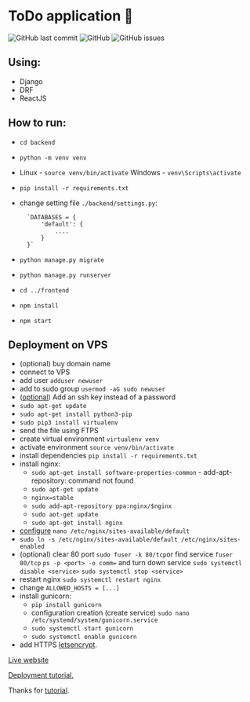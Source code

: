 # ToDo application 📝
![GitHub last commit](https://img.shields.io/github/last-commit/PavelAndreyev1337/django-todo-react?style=flat-square) 
![GitHub](https://img.shields.io/github/license/PavelAndreyev1337/django-todo-react?color=green&style=flat-square)
![GitHub issues](https://img.shields.io/github/issues/PavelAndreyev1337/django-todo-react?style=flat-square)
## Using:
* Django
* DRF
* ReactJS

## How to run:
* `cd backend`
* `python -m venv venv`
* Linux - `source venv/bin/activate` Windows - `venv\Scripts\activate`  
* `pip install -r requirements.txt`
* change setting file `./backend/settings.py`:

        `DATABASES = {
            'default': {
                ....
            }
        }`

* `python manage.py migrate`
* `python manage.py runserver`
* `cd ../frontend`
* `npm install`
* `npm start`

## Deployment on VPS

* (optional) buy domain name
* connect to VPS
* add user `adduser newuser`
* add to sudo group `usermod -aG sudo newuser`
* ([optional](https://www.digitalocean.com/community/tutorials/c-ubuntu-16-04-ru)) Add an ssh key instead of a password
* `sudo apt-get update`
* `sudo apt-get install python3-pip`
* `sudo pip3 install virtualenv`
*  send the file using FTPS
*  create virtual environment `virtualenv venv`
*  activate environment `source venv/bin/activate`
* install dependencies `pip install -r requirements.txt`
* install nginx:
    * `sudo apt-get install software-properties-common` - add-apt-repository: command not found
    * `sudo apt-get update`
    * `nginx=stable`
    * `sudo add-apt-repository ppa:nginx/$nginx`
    * `sudo aot-get update`
    * `sudo apt-get install nginx`
* [configure]('https://medium.com/@timmykko/deploying-create-react-app-with-nginx-and-ubuntu-e6fe83c5e9e7) `nano /etc/nginx/sites-available/default`
* `sudo ln -s /etc/nginx/sites-available/default /etc/nginx/sites-enabled`
* (optional) clear 80 port `sudo fuser -k 80/tcp`or find service `fuser 80/tcp` `ps -p <port> -o comm=` and turn down service `sudo systemctl disable <service>` `sudo systemctl stop <service>`
* restart nginx `sudo systemctl restart nginx`
* change `ALLOWED_HOSTS = [...]`
* install gunicorn:
    * `pip install gunicorn`
    * configuration creation (create service) `sudo nano /etc/systemd/system/gunicorn.service`
    * `sudo systemctl start gunicorn`
    * `sudo systemctl enable gunicorn`
* add HTTPS [letsencrypt](https://certbot.eff.org/lets-encrypt/ubuntubionic-nginx).

[Live website](https://hqua0145494.online-vm.com/)

[Deployment tutorial.](https://pythonworld.ru/web/django-ubuntu1604.html)

Thanks for [tutorial](https://scotch.io/tutorials/build-a-to-do-application-using-django-and-react).

